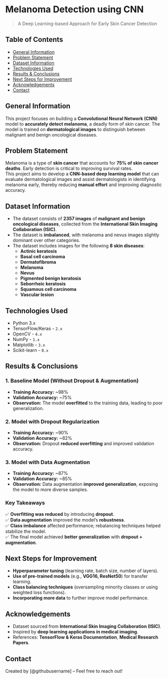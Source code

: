 # **Melanoma Detection using CNN**  
> A Deep Learning-based Approach for Early Skin Cancer Detection  

## **Table of Contents**  
* [General Information](#general-information)  
* [Problem Statement](#problem-statement)  
* [Dataset Information](#dataset-information)  
* [Technologies Used](#technologies-used)  
* [Results & Conclusions](#results--conclusions)  
* [Next Steps for Improvement](#next-steps-for-improvement)  
* [Acknowledgements](#acknowledgements)  
* [Contact](#contact)  

## **General Information**  
This project focuses on building a **Convolutional Neural Network (CNN)** model to **accurately detect melanoma**, a deadly form of skin cancer. The model is trained on **dermatological images** to distinguish between malignant and benign oncological diseases.  

## **Problem Statement**  
Melanoma is a type of **skin cancer** that accounts for **75% of skin cancer deaths**. Early detection is critical to improving survival rates.  
This project aims to develop a **CNN-based deep learning model** that can evaluate dermatological images and assist dermatologists in identifying melanoma early, thereby reducing **manual effort** and improving diagnostic accuracy.  

## **Dataset Information**  
- The dataset consists of **2357 images** of **malignant and benign oncological diseases**, collected from the **International Skin Imaging Collaboration (ISIC)**.  
- The dataset is **imbalanced**, with melanoma and nevus images slightly dominant over other categories.  
- The dataset includes images for the following **8 skin diseases**:  
  - **Actinic keratosis**  
  - **Basal cell carcinoma**  
  - **Dermatofibroma**  
  - **Melanoma**  
  - **Nevus**  
  - **Pigmented benign keratosis**  
  - **Seborrheic keratosis**  
  - **Squamous cell carcinoma**  
  - **Vascular lesion**  

## **Technologies Used**  
- Python 3.x  
- TensorFlow/Keras - `2.x`  
- OpenCV - `4.x`  
- NumPy - `1.x`  
- Matplotlib - `3.x`  
- Scikit-learn - `0.x`  

## **Results & Conclusions**  
### **1. Baseline Model (Without Dropout & Augmentation)**  
- **Training Accuracy:** ~98%  
- **Validation Accuracy:** ~75%  
- **Observation:** The model **overfitted** to the training data, leading to poor generalization.  

### **2. Model with Dropout Regularization**  
- **Training Accuracy:** ~90%  
- **Validation Accuracy:** ~82%  
- **Observation:** Dropout **reduced overfitting** and improved validation accuracy.  

### **3. Model with Data Augmentation**  
- **Training Accuracy:** ~87%  
- **Validation Accuracy:** ~85%  
- **Observation:** Data augmentation **improved generalization**, exposing the model to more diverse samples.  

### **Key Takeaways**  
✅ **Overfitting was reduced** by introducing **dropout**.  
✅ **Data augmentation** improved the model’s **robustness**.  
✅ **Class imbalance** affected performance; rebalancing techniques helped stabilize the model.  
✅ The final model achieved **better generalization** with **dropout + augmentation**.  

## **Next Steps for Improvement**  
- **Hyperparameter tuning** (learning rate, batch size, number of layers).  
- **Use of pre-trained models** (e.g., **VGG16, ResNet50**) for transfer learning.  
- **Class balancing techniques** (oversampling minority classes or using weighted loss functions).  
- **Incorporating more data** to further improve model performance.  

## **Acknowledgements**  
- Dataset sourced from **International Skin Imaging Collaboration (ISIC)**.  
- Inspired by **deep learning applications in medical imaging**.  
- References: **TensorFlow & Keras Documentation**, **Medical Research Papers**.  

## **Contact**  
Created by [@githubusername] – Feel free to reach out!  

